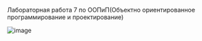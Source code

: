 Лабораторная работа 7 по ООПиП(Объектно ориентированное программирование и проектирование)

![image](https://github.com/SKY-LEO/OOP_1_7/assets/69394830/707da1e4-93a7-4dd1-bd72-3c1ae5db863b)
